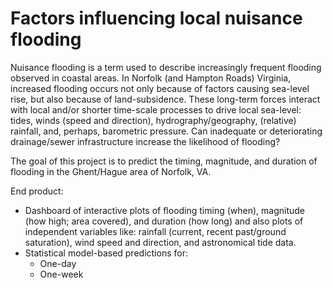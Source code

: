 # Factors influencing local nuisance flooding

Nuisance flooding is a term used to describe increasingly frequent flooding
observed in coastal areas. In Norfolk (and Hampton Roads) Virginia, increased
flooding occurs not only because of factors causing sea-level rise, but also
because of land-subsidence. These long-term forces interact with local and/or
shorter time-scale processes to drive local sea-level: tides, winds (speed and
direction), hydrography/geography, (relative) rainfall, and, perhaps, barometric pressure. Can inadequate or deteriorating drainage/sewer infrastructure increase the likelihood of flooding?

The goal of this project is to predict the timing, magnitude, and duration of flooding in the Ghent/Hague area of Norfolk, VA.

End product:

- Dashboard of interactive plots of flooding timing (when), magnitude (how high; area covered), and duration (how long) and also plots of independent variables like: rainfall (current, recent past/ground saturation), wind speed and direction, and astronomical tide data.
- Statistical model-based predictions for:
    - One-day
    - One-week
 
